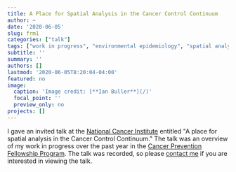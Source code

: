 ```yaml
---
title: A Place for Spatial Analysis in the Cancer Control Continuum
author: ~
date: '2020-06-05'
slug: frm1
categories: ["talk"]
tags: ["work in progress", "environmental epidemiology", "spatial analysis"]
subtitle: ''
summary: ''
authors: []
lastmod: '2020-06-05T8:20:04-04:00'
featured: no
image: 
  caption: 'Image credit: [**Ian Buller**](/)'
  focal_point: ''
  preview_only: no
projects: []
---
```


I gave an invited talk at the [National Cancer Institute](https://www.cancer.gov/) entitled "A place for spatial analysis in the Cancer Control Continuum." The talk was an overview of my work in progress over the past year in the [Cancer Prevention Fellowship Program](https://cpfp.cancer.gov/). The talk was recorded, so please [contact me](/profile) if you are interested in viewing the talk.